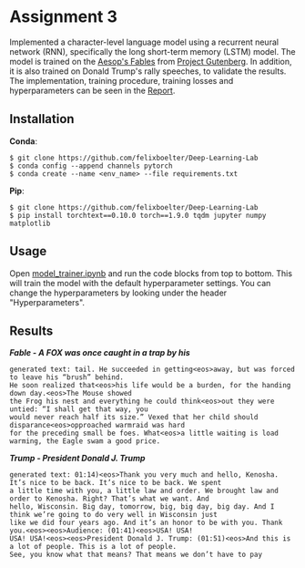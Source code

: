# Assignment 3
Implemented a character-level language model using a recurrent neural network (RNN), specifically the long short-term memory (LSTM) model. The model is trained on the [Aesop's Fables](https://www.gutenberg.org/files/49010/49010-0.txt) from [Project Gutenberg](https://www.gutenberg.org/). In addition, it is also trained on Donald Trump's rally speeches, to validate the results. The implementation, training procedure, training losses and hyperparameters can be seen in the [Report](https://github.com/felixboelter/Deep-Learning-Lab/blob/main/Assignment_3/Report/Assignment_3_Felix_Boelter.pdf).
## Installation
**Conda**:
```
$ git clone https://github.com/felixboelter/Deep-Learning-Lab
$ conda config --append channels pytorch
$ conda create --name <env_name> --file requirements.txt
```
**Pip**:
```
$ git clone https://github.com/felixboelter/Deep-Learning-Lab
$ pip install torchtext==0.10.0 torch==1.9.0 tqdm jupyter numpy matplotlib
```
## Usage
Open [model_trainer.ipynb](https://github.com/felixboelter/Deep-Learning-Lab/blob/main/Assignment_3/model_trainer.ipynb) and run the code blocks from top to bottom. This will train the model with the default hyperparameter settings. You can change the hyperparameters by looking under the header "Hyperparameters".

## Results
**_Fable - A FOX was once caught in a trap by his_**
```
generated text: tail. He succeeded in getting<eos>away, but was forced to leave his “brush” behind. 
He soon realized that<eos>his life would be a burden, for the handing down day.<eos>The Mouse showed
the Frog his nest and everything he could think<eos>out they were untied: “I shall get that way, you 
would never reach half its size.” Vexed that her child should disparance<eos>opproached warmraid was hard 
for the preceding small be foes. What<eos>a little waiting is load warming, the Eagle swam a good price.
```
**_Trump - President Donald J. Trump_**
```
generated text: 01:14)<eos>Thank you very much and hello, Kenosha. It’s nice to be back. It’s nice to be back. We spent 
a little time with you, a little law and order. We brought law and order to Kenosha. Right? That’s what we want. And 
hello, Wisconsin. Big day, tomorrow, big, big day, big day. And I think we’re going to do very well in Wisconsin just 
like we did four years ago. And it’s an honor to be with you. Thank you.<eos><eos>Audience: (01:41)<eos>USA! USA! 
USA! USA!<eos><eos>President Donald J. Trump: (01:51)<eos>And this is a lot of people. This is a lot of people. 
See, you know what that means? That means we don’t have to pay
```

